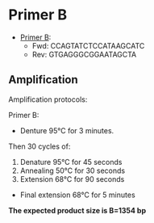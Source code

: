 # Primer B

* [Primer B](../PrimerB):
  * Fwd: CCAGTATCTCCATAAGCATC
  * Rev: GTGAGGGCGGAATAGCTA

## Amplification

Amplification protocols:

Primer B:
* Denture 95°C for 3 minutes.

Then 30 cycles of:
  1. Denature 95°C for 45 seconds
  2. Annealing 50°C for 30 seconds
  3. Extension 68°C for 90 seconds

* Final extension	68°C for 5 minutes


**The expected product size is B=1354 bp**

